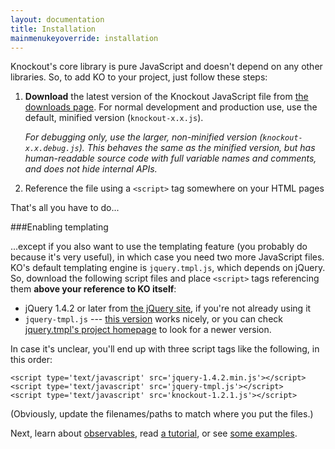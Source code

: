 ```yaml
---
layout: documentation
title: Installation
mainmenukeyoverride: installation
---
```


Knockout's core library is pure JavaScript and doesn't depend on any other libraries. So, to add KO to your project, just follow these steps:

1. **Download** the latest version of the Knockout JavaScript file from [the downloads page](http://github.com/SteveSanderson/knockout/downloads). For normal development and production use, use the default, minified version (`knockout-x.x.js`).
   
   *For debugging only, use the larger, non-minified version (`knockout-x.x.debug.js`). This behaves the same as the minified version, but has human-readable source code with full variable names and comments, and does not hide internal APIs.*

1. Reference the file using a `<script>` tag somewhere on your HTML pages

That's all you have to do...

###Enabling templating

...except if you also want to use the templating feature (you probably do because it's very useful), in which case you need two more JavaScript files. KO's default templating engine is `jquery.tmpl.js`, which depends on jQuery. So, download the following script files and place `<script>` tags referencing them **above your reference to KO itself**:
	
* jQuery 1.4.2 or later from [the jQuery site](http://docs.jquery.com/Downloading_jQuery), if you're not already using it
* `jquery-tmpl.js` --- [this version](http://github.com/downloads/SteveSanderson/knockout/jquery.tmpl.js) works nicely, or you can check [jquery.tmpl's project homepage](http://github.com/jquery/jquery-tmpl) to look for a newer version.

In case it's unclear, you'll end up with three script tags like the following, in this order:

    <script type='text/javascript' src='jquery-1.4.2.min.js'></script>
    <script type='text/javascript' src='jquery-tmpl.js'></script>
    <script type='text/javascript' src='knockout-1.2.1.js'></script>
    
(Obviously, update the filenames/paths to match where you put the files.)

Next, learn about [observables](observables.html), read [a tutorial](introduction.html), or see [some examples](../examples/).
